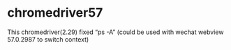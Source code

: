 # chromedriver57
This chromedriver(2.29) fixed “ps -A” (could be used with wechat webview 57.0.2987 to switch context)
